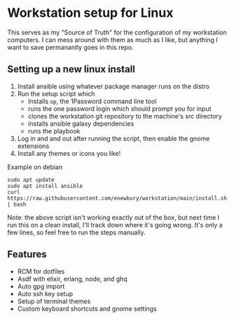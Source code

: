 # Workstation setup for Linux

This serves as my "Source of Truth" for the configuration of my workstation computers.  I can mess around with them as much as I like, but anything I want to save permanantly goes in this repo.

## Setting up a new linux install

1. Install ansible using whatever package manager runs on the distro
2. Run the setup script which
    - Installs `op`, the 1Password command line tool
    - runs the one password login which should prompt you for input
    - clones the workstation git repository to the machine's src directory
    - installs ansible galaxy dependencies
    - runs the playbook
3. Log in and and out after running the script, then enable the gnome extensions
4. Install any themes or icons you like!

Example on debian
```
sudo apt update
sudo apt install ansible
curl https://raw.githubusercontent.com/enewbury/workstation/main/install.sh | bash
```
Note: the above script isn't working exactly out of the box, but next time I run this on a clean install, I'll track down where it's going wrong.  It's only a few lines, so feel free to run the steps manually.

## Features
- RCM for dotfiles
- Asdf with elixir, erlang, node, and ghq
- Auto gpg import
- Auto ssh key setup
- Setup of terminal themes
- Custom keyboard shortcuts and gnome settings

